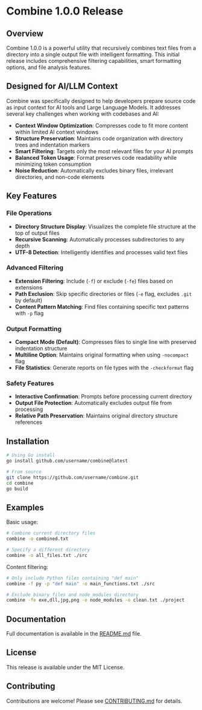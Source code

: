 # Combine 1.0.0 Release

## Overview
Combine 1.0.0 is a powerful utility that recursively combines text files from a directory into a single output file with intelligent formatting. This initial release includes comprehensive filtering capabilities, smart formatting options, and file analysis features.

## Designed for AI/LLM Context
Combine was specifically designed to help developers prepare source code as input context for AI tools and Large Language Models. It addresses several key challenges when working with codebases and AI:

- **Context Window Optimization**: Compresses code to fit more content within limited AI context windows
- **Structure Preservation**: Maintains code organization with directory trees and indentation markers
- **Smart Filtering**: Targets only the most relevant files for your AI prompts
- **Balanced Token Usage**: Format preserves code readability while minimizing token consumption
- **Noise Reduction**: Automatically excludes binary files, irrelevant directories, and non-code elements

## Key Features

### File Operations
- **Directory Structure Display**: Visualizes the complete file structure at the top of output files
- **Recursive Scanning**: Automatically processes subdirectories to any depth
- **UTF-8 Detection**: Intelligently identifies and processes valid text files

### Advanced Filtering
- **Extension Filtering**: Include (`-f`) or exclude (`-fe`) files based on extensions
- **Path Exclusion**: Skip specific directories or files (`-e` flag, excludes `.git` by default)
- **Content Pattern Matching**: Find files containing specific text patterns with `-p` flag

### Output Formatting
- **Compact Mode (Default)**: Compresses files to single line with preserved indentation structure
- **Multiline Option**: Maintains original formatting when using `-nocompact` flag
- **File Statistics**: Generate reports on file types with the `-checkformat` flag

### Safety Features
- **Interactive Confirmation**: Prompts before processing current directory
- **Output File Protection**: Automatically excludes output file from processing
- **Relative Path Preservation**: Maintains original directory structure references

## Installation

```bash
# Using Go install
go install github.com/username/combine@latest

# From source
git clone https://github.com/username/combine.git
cd combine
go build
```

## Examples

Basic usage:
```bash
# Combine current directory files
combine -o combined.txt

# Specify a different directory
combine -o all_files.txt ./src
```

Content filtering:
```bash
# Only include Python files containing "def main"
combine -f py -p "def main" -o main_functions.txt ./src

# Exclude binary files and node_modules directory
combine -fe exe,dll,jpg,png -e node_modules -o clean.txt ./project
```

## Documentation
Full documentation is available in the [README.md](https://github.com/username/combine/blob/main/README.md) file.

## License
This release is available under the MIT License.

## Contributing
Contributions are welcome! Please see [CONTRIBUTING.md](https://github.com/username/combine/blob/main/CONTRIBUTING.md) for details. 